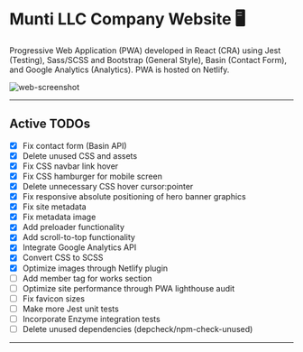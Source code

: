 # Munti LLC Company Website :desktop_computer:

Progressive Web Application (PWA) developed in React (CRA) using Jest (Testing), Sass/SCSS and Bootstrap (General Style), Basin (Contact Form), and Google Analytics (Analytics). PWA is hosted on Netlify.

![web-screenshot](https://user-images.githubusercontent.com/50670255/85933118-5e538a00-b8a1-11ea-980e-cfbcd586ff65.png)

---

## Active TODOs

- [x] Fix contact form (Basin API)
- [x] Delete unused CSS and assets
- [x] Fix CSS navbar link hover
- [x] Fix CSS hamburger for mobile screen
- [x] Delete unnecessary CSS hover cursor:pointer
- [x] Fix responsive absolute positioning of hero banner graphics
- [x] Fix site metadata
- [x] Fix metadata image
- [x] Add preloader functionality
- [x] Add scroll-to-top functionality
- [x] Integrate Google Analytics API
- [x] Convert CSS to SCSS
- [x] Optimize images through Netlify plugin
- [ ] Add member tag for works section
- [ ] Optimize site performance through PWA lighthouse audit
- [ ] Fix favicon sizes
- [ ] Make more Jest unit tests
- [ ] Incorporate Enzyme integration tests
- [ ] Delete unused dependencies (depcheck/npm-check-unused)

---
